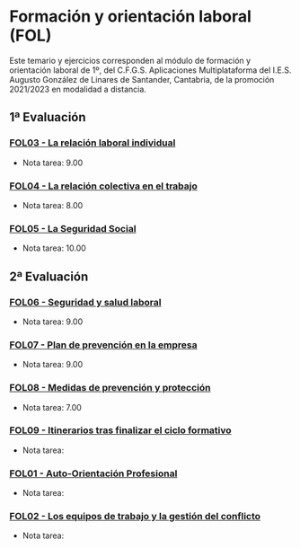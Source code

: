 # Formación y orientación laboral (FOL)
Este temario y ejercicios corresponden al módulo de formación y orientación laboral de 1º, del C.F.G.S. Aplicaciones Multiplataforma del I.E.S. Augusto González de Linares de Santander, Cantabria, de la promoción 2021/2023 en modalidad a distancia.
## 1ª Evaluación
### [FOL03 - La relación laboral individual](https://github.com/DiegoGlez1992/DAM/tree/main/Formaci%C3%B3n%20y%20orientaci%C3%B3n%20laboral/FOL03%20-%20La%20relaci%C3%B3n%20laboral%20individual)
* Nota tarea: 9.00
### [FOL04 - La relación colectiva en el trabajo](https://github.com/DiegoGlez1992/DAM/tree/main/Formaci%C3%B3n%20y%20orientaci%C3%B3n%20laboral/FOL04%20-%20La%20relaci%C3%B3n%20colectiva%20en%20el%20trabajo)
* Nota tarea: 8.00
### [FOL05 - La Seguridad Social](https://github.com/DiegoGlez1992/DAM/tree/main/Formaci%C3%B3n%20y%20orientaci%C3%B3n%20laboral/FOL05%20-%20La%20Seguridad%20Social)
* Nota tarea: 10.00
## 2ª Evaluación
### [FOL06 - Seguridad y salud laboral](https://github.com/DiegoGlez1992/DAM/tree/main/Formaci%C3%B3n%20y%20orientaci%C3%B3n%20laboral/FOL06%20-%20Seguridad%20y%20salud%20laboral)
* Nota tarea: 9.00
### [FOL07 - Plan de prevención en la empresa](https://github.com/DiegoGlez1992/DAM/tree/main/Formaci%C3%B3n%20y%20orientaci%C3%B3n%20laboral/FOL07%20-%20Plan%20de%20prevenci%C3%B3n%20en%20la%20empresa)
* Nota tarea: 9.00
### [FOL08 - Medidas de prevención y protección](https://github.com/DiegoGlez1992/DAM/tree/main/Formaci%C3%B3n%20y%20orientaci%C3%B3n%20laboral/FOL08%20-%20Medidas%20de%20prevenci%C3%B3n%20y%20protecci%C3%B3n)
* Nota tarea: 7.00
### [FOL09 - Itinerarios tras finalizar el ciclo formativo](https://github.com/DiegoGlez1992/DAM/tree/main/Formaci%C3%B3n%20y%20orientaci%C3%B3n%20laboral/FOL09%20-%20Itinerarios%20tras%20finalizar%20el%20ciclo%20formativo)
* Nota tarea: 
### [FOL01 - Auto-Orientación Profesional](https://github.com/DiegoGlez1992/DAM/tree/main/Formaci%C3%B3n%20y%20orientaci%C3%B3n%20laboral/FOL01%20-%20Auto-Orientaci%C3%B3n%20Profesional)
* Nota tarea: 
### [FOL02 - Los equipos de trabajo y la gestión del conflicto](https://github.com/DiegoGlez1992/DAM/tree/main/Formaci%C3%B3n%20y%20orientaci%C3%B3n%20laboral/FOL02%20-%20Los%20equipos%20de%20trabajo%20y%20la%20gesti%C3%B3n%20del%20conflicto)
* Nota tarea: 
